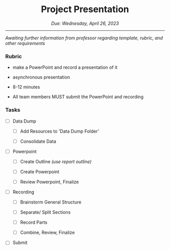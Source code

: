 <h1 align="center">Project Presentation</h1>
<p align="center"><i>Due: Wednesday, April 26, 2023</i></p>

----

<i> Awaiting further information from professor regarding template, rubric, and other requirements </i>

### Rubric

- make a PowerPoint and record a presentation of it
 
- asynchronous presentation
- 8-12 minutes

- All team members MUST submit the PowerPoint and recording

### Tasks

- [ ]  Data Dump

	- [ ]	Add Resources to 'Data Dump Folder'

	- [ ]	Consolidate Data
	
- [ ]  Powerpoint

	- [ ]	Create Outline <i>(use report outline)</i>

	- [ ]	Create Powerpoint

	- [ ]	Review Powerpoint, Finalize
	
- [ ]  Recording

	- [ ]	Brainstorm General Structure

	- [ ]	Separate/ Split Sections
	
	- [ ]	Record Parts

	- [ ]	Combine, Review, Finalize

- [ ]  Submit 